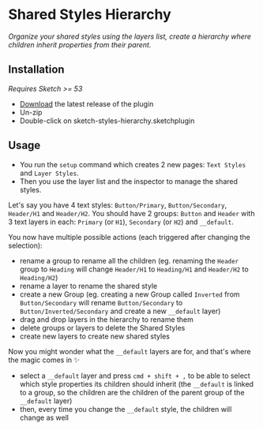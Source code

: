 # Shared Styles Hierarchy

_Organize your shared styles using the layers list, create a hierarchy where children inherit properties from their parent._

## Installation

_Requires Sketch >= 53_

- [Download](https://github.com/mathieudutour/sketch-styles-hierarchy/releases/latest) the latest release of the plugin
- Un-zip
- Double-click on sketch-styles-hierarchy.sketchplugin

## Usage

- You run the `setup` command which creates 2 new pages: `Text Styles` and `Layer Styles`.
- Then you use the layer list and the inspector to manage the shared styles.

Let's say you have 4 text styles: `Button/Primary`, `Button/Secondary`, `Header/H1` and `Header/H2`.
You should have 2 groups: `Button` and `Header` with 3 text layers in each: `Primary` (or `H1`), `Secondary` (or `H2`) and `__default`.

You now have multiple possible actions (each triggered after changing the selection):

- rename a group to rename all the children (eg. renaming the `Header` group to `Heading` will change `Header/H1` to `Heading/H1` and `Header/H2` to `Heading/H2`)
- rename a layer to rename the shared style
- create a new Group (eg. creating a new Group called `Inverted` from `Button/Secondary` will rename `Button/Secondary` to `Button/Inverted/Secondary` and create a new `__default` layer)
- drag and drop layers in the hierarchy to rename them
- delete groups or layers to delete the Shared Styles
- create new layers to create new shared styles

Now you might wonder what the `__default` layers are for, and that's where the magic comes in :sparkles:

- select a `__default` layer and press `cmd + shift + ,` to be able to select which style properties its children should inherit (the `__default` is linked to a group, so the children are the children of the parent group of the `__default` layer)
- then, every time you change the `__default` style, the children will change as well
